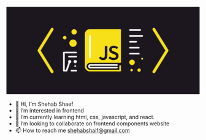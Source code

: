 ![](bg.jpg)
- 👋 Hi, I’m Shehab Shaef
- 👀 I’m interested in frontend
- 🌱 I’m currently learning html, css, javascript, and react.
- 💞️ I’m looking to collaborate on frontend components website
- 📫 How to reach me shehabshaif@gmail.com

<!---
ShehabShaef/ShehabShaef is a ✨ special ✨ repository because its `README.md` (this file) appears on your GitHub profile.
You can click the Preview link to take a look at your changes.
--->
